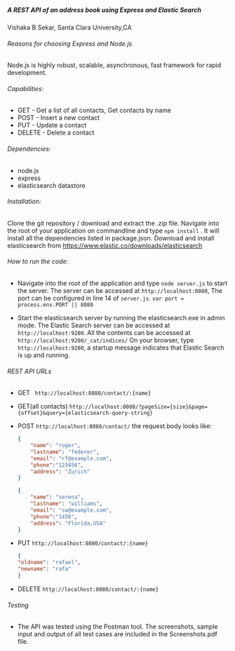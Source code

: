 ##### A REST API of an address book using Express and Elastic Search
Vishaka B Sekar,
Santa Clara University,CA

######  Reasons for choosing Express and Node.js
Node.js is highly robust, scalable, asynchronous, fast framework for rapid development.
###### Capabilities:
*	GET - Get a list of all contacts, Get contacts by name
*	POST - Insert a new contact
*	PUT - Update a contact
*	DELETE - Delete a contact
###### Dependencies:
*	node.js
*	express
*	elasticsearch datastore
###### Installation:
Clone the git repository / download and extract the .zip file. Navigate into the root of your application on commandline and type
`npm install` . It will install all the dependencies listed in package.json.
Download and install elasticsearch from https://www.elastic.co/downloads/elasticsearch
###### How to run the code:
* Navigate into the root of the application and type `node server.js` to start the server. The server can be accessed at `http://localhost:8080`, 
The port can be configured in line 14 of `server.js`. 
`var port = process.env.PORT || 8080`

* Start the elasticsearch server by running the elasticsearch.exe in admin mode. The Elastic Search server can be accessed at `http://localhost:9200`. All the contents can be accessed at `http://localhost:9200/_cat/indices/` 
On your browser, type `http://localhost:9200`, a startup message indicates that Elastic Search is up and running.

###### REST API URLs
* GET	` http://localhost:8080/contact/:{name}`
* GET(all contacts) `http://localhost:8080/?pageSize={size}&page={offset}&query={elasticsearch-query-string}`
* POST `http://localhost:8080/contact/` the request.body looks like:
	```json
	{
		"name": "roger",
		"lastname": "federer",
		"email": "rf@example.com",
		"phone":"123456",
		"address": "Zurich"
	}
	```
	
	```json
	{
		"name": "serena",
		"lastname": "williams",
		"email": "sw@example.com",
		"phone":"1456",
		"address": "Florida,USA"
	}
	```

* PUT `http://localhost:8080/contact/:{name}`
	```json
	{
	"oldname": "rafael",
	"newname": "rafa"
	}
	```
	
* DELETE `http://localhost:8080/contact/:{name}`

###### Testing 
* The API was tested using the Postman tool. The screenshots, sample input and output of all test cases are included in the Screenshots.pdf file.
		



	
	



